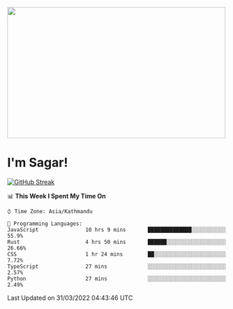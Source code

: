 
<img src="https://media.giphy.com/media/3ornk57KwDXf81rjWM/giphy.gif" width="500" height="300" frameBorder="0" class="giphy-embed" allowFullScreen></img>

#   I'm Sagar!
[![GitHub Streak](https://github-readme-streak-stats.herokuapp.com/?user=sgr2848)](https://git.io/streak-stats)
<!--START_SECTION:waka-->
📊 **This Week I Spent My Time On** 

```text
⌚︎ Time Zone: Asia/Kathmandu

💬 Programming Languages: 
JavaScript               10 hrs 9 mins       ██████████████░░░░░░░░░░░   55.9% 
Rust                     4 hrs 50 mins       ██████░░░░░░░░░░░░░░░░░░░   26.66% 
CSS                      1 hr 24 mins        ██░░░░░░░░░░░░░░░░░░░░░░░   7.72% 
TypeScript               27 mins             ░░░░░░░░░░░░░░░░░░░░░░░░░   2.57% 
Python                   27 mins             ░░░░░░░░░░░░░░░░░░░░░░░░░   2.49%

```


 Last Updated on 31/03/2022 04:43:46 UTC
<!--END_SECTION:waka-->

